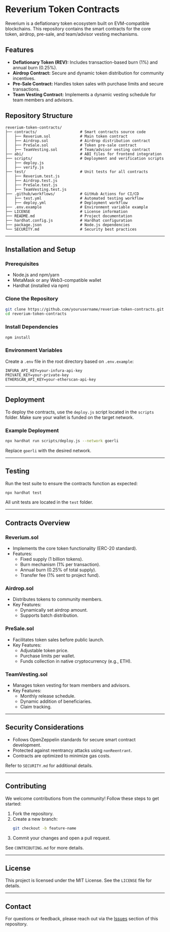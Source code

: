 # Reverium Token Contracts

Reverium is a deflationary token ecosystem built on EVM-compatible blockchains. This repository contains the smart contracts for the core token, airdrop, pre-sale, and team/advisor vesting mechanisms.

## Features

- **Deflationary Token (REV):** Includes transaction-based burn (1%) and annual burn (0.25%).
- **Airdrop Contract:** Secure and dynamic token distribution for community incentives.
- **Pre-Sale Contract:** Handles token sales with purchase limits and secure transactions.
- **Team Vesting Contract:** Implements a dynamic vesting schedule for team members and advisors.

## Repository Structure

```plaintext
reverium-token-contracts/
├── contracts/                   # Smart contracts source code
│   ├── Reverium.sol             # Main token contract
│   ├── Airdrop.sol              # Airdrop distribution contract
│   ├── PreSale.sol              # Token pre-sale contract
│   ├── TeamVesting.sol          # Team/advisor vesting contract
├── abi/                         # ABI files for frontend integration
├── scripts/                     # Deployment and verification scripts
│   ├── deploy.js
│   ├── verify.js
├── test/                        # Unit tests for all contracts
│   ├── Reverium.test.js
│   ├── Airdrop.test.js
│   ├── PreSale.test.js
│   ├── TeamVesting.test.js
├── .github/workflows/           # GitHub Actions for CI/CD
│   ├── test.yml                 # Automated testing workflow
│   ├── deploy.yml               # Deployment workflow
├── .env.example                 # Environment variable example
├── LICENSE                      # License information
├── README.md                    # Project documentation
├── hardhat.config.js            # Hardhat configuration
├── package.json                 # Node.js dependencies
└── SECURITY.md                  # Security best practices
```

---

## Installation and Setup

### Prerequisites

- Node.js and npm/yarn
- MetaMask or any Web3-compatible wallet
- Hardhat (installed via npm)

### Clone the Repository

```bash
git clone https://github.com/yourusername/reverium-token-contracts.git
cd reverium-token-contracts
```

### Install Dependencies

```bash
npm install
```

### Environment Variables

Create a `.env` file in the root directory based on `.env.example`:

```plaintext
INFURA_API_KEY=your-infura-api-key
PRIVATE_KEY=your-private-key
ETHERSCAN_API_KEY=your-etherscan-api-key
```

---

## Deployment

To deploy the contracts, use the `deploy.js` script located in the `scripts` folder. Make sure your wallet is funded on the target network.

### Example Deployment

```bash
npx hardhat run scripts/deploy.js --network goerli
```

Replace `goerli` with the desired network.

---

## Testing

Run the test suite to ensure the contracts function as expected:

```bash
npx hardhat test
```

All unit tests are located in the `test` folder.

---

## Contracts Overview

### **Reverium.sol**
- Implements the core token functionality (ERC-20 standard).
- Features:
  - Fixed supply (1 billion tokens).
  - Burn mechanism (1% per transaction).
  - Annual burn (0.25% of total supply).
  - Transfer fee (1% sent to project fund).

### **Airdrop.sol**
- Distributes tokens to community members.
- Key Features:
  - Dynamically set airdrop amount.
  - Supports batch distribution.

### **PreSale.sol**
- Facilitates token sales before public launch.
- Key Features:
  - Adjustable token price.
  - Purchase limits per wallet.
  - Funds collection in native cryptocurrency (e.g., ETH).

### **TeamVesting.sol**
- Manages token vesting for team members and advisors.
- Key Features:
  - Monthly release schedule.
  - Dynamic addition of beneficiaries.
  - Claim tracking.

---

## Security Considerations

- Follows OpenZeppelin standards for secure smart contract development.
- Protected against reentrancy attacks using `nonReentrant`.
- Contracts are optimized to minimize gas costs.

Refer to `SECURITY.md` for additional details.

---

## Contributing

We welcome contributions from the community! Follow these steps to get started:

1. Fork the repository.
2. Create a new branch:
   ```bash
   git checkout -b feature-name
   ```
3. Commit your changes and open a pull request.

See `CONTRIBUTING.md` for more details.

---

## License

This project is licensed under the MIT License. See the `LICENSE` file for details.

---

## Contact

For questions or feedback, please reach out via the [Issues](https://github.com/yourusername/reverium-token-contracts/issues) section of this repository.

